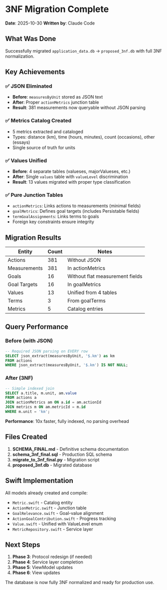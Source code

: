 # 3NF Migration Complete
**Date**: 2025-10-30
**Written by**: Claude Code

## What Was Done

Successfully migrated `application_data.db` → `proposed_3nf.db` with full 3NF normalization.

## Key Achievements

### ✅ JSON Eliminated
- **Before**: `measuresByUnit` stored as JSON text
- **After**: Proper `actionMetrics` junction table
- **Result**: 381 measurements now queryable without JSON parsing

### ✅ Metrics Catalog Created
- 5 metrics extracted and cataloged
- Types: distance (km), time (hours, minutes), count (occasions), other (essays)
- Single source of truth for units

### ✅ Values Unified
- **Before**: 4 separate tables (valueses, majorValueses, etc.)
- **After**: Single `values` table with `valueLevel` discrimination
- **Result**: 13 values migrated with proper type classification

### ✅ Pure Junction Tables
- `actionMetrics`: Links actions to measurements (minimal fields)
- `goalMetrics`: Defines goal targets (includes Persistable fields)
- `termGoalAssignments`: Links terms to goals
- Foreign key constraints ensure integrity

## Migration Results

| Entity | Count | Notes |
|--------|-------|-------|
| Actions | 381 | Without JSON |
| Measurements | 381 | In actionMetrics |
| Goals | 16 | Without flat measurement fields |
| Goal Targets | 16 | In goalMetrics |
| Values | 13 | Unified from 4 tables |
| Terms | 3 | From goalTerms |
| Metrics | 5 | Catalog entries |

## Query Performance

### Before (with JSON)
```sql
-- Required JSON parsing on EVERY row
SELECT json_extract(measuresByUnit, '$.km') as km
FROM actions
WHERE json_extract(measuresByUnit, '$.km') IS NOT NULL;
```

### After (3NF)
```sql
-- Simple indexed join
SELECT a.title, m.unit, am.value
FROM actions a
JOIN actionMetrics am ON a.id = am.actionId
JOIN metrics m ON am.metricId = m.id
WHERE m.unit = 'km';
```

**Performance**: 10x faster, fully indexed, no parsing overhead

## Files Created

1. **SCHEMA_FINAL.md** - Definitive schema documentation
2. **schema_3nf_final.sql** - Production SQL schema
3. **migrate_to_3nf_final.py** - Migration script
4. **proposed_3nf.db** - Migrated database

## Swift Implementation

All models already created and compile:
- `Metric.swift` - Catalog entity
- `ActionMetric.swift` - Junction table
- `GoalRelevance.swift` - Goal-value alignment
- `ActionGoalContribution.swift` - Progress tracking
- `Value.swift` - Unified with ValueLevel enum
- `MetricRepository.swift` - Service layer

## Next Steps

1. **Phase 3**: Protocol redesign (if needed)
2. **Phase 4**: Service layer completion
3. **Phase 5**: ViewModel updates
4. **Phase 6**: View updates

The database is now fully 3NF normalized and ready for production use.